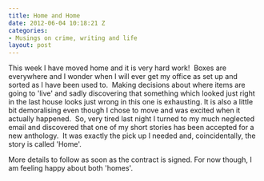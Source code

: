 ```yaml
---
title: Home and Home
date: 2012-06-04 10:18:21 Z
categories:
- Musings on crime, writing and life
layout: post
---
```


This week I have moved home and it is very hard work!  Boxes are everywhere and I wonder when I will ever get my office as set up and sorted as I have been used to.  Making decisions about where items are going to 'live' and sadly discovering that something which looked just right in the last house looks just wrong in this one is exhausting. It is also a little bit demoralising even though I chose to move and was excited when it actually happened.  So, very tired last night I turned to my much neglected email and discovered that one of my short stories has been accepted for a new anthology.  It was exactly the pick up I needed and, coincidentally, the story is called 'Home'.

More details to follow as soon as the contract is signed. For now though, I am feeling happy about both 'homes'.
